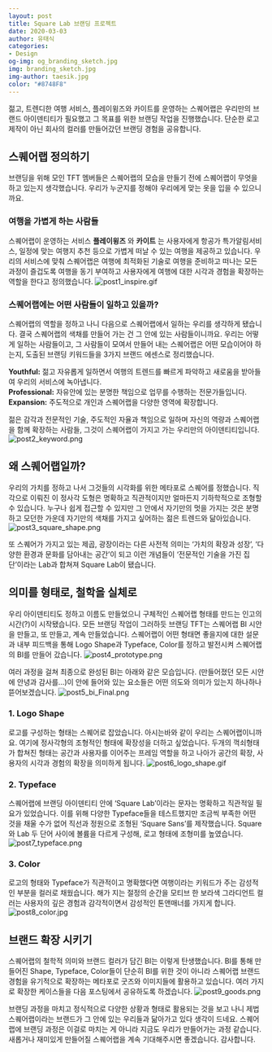 ```yaml
---
layout: post
title: Square Lab 브랜딩 프로젝트
date: 2020-03-03
author: 유태식
categories: 
- Design
og-img: og_branding_sketch.jpg
img: branding_sketch.jpg
img-author: taesik.jpg
color: "#8748F8"
---
```

젊고, 트렌디한 여행 서비스, 플레이윙즈와 카이트를 운영하는 스퀘어랩은 우리만의 브랜드 아이덴티티가 필요했고 그 목표를 위한 브랜딩 작업을 진행했습니다. 단순한 로고 제작이 아닌 회사의 컬러를 만들어갔던 브랜딩 경험을 공유합니다.
  
## 스퀘어랩 정의하기

브랜딩을 위해 모인 TFT 멤버들은 스퀘어랩의 모습을 만들기 전에 스퀘어랩이 무엇을 하고 있는지 생각했습니다. 우리가 누군지를 정해야 우리에게 맞는 옷을 입을 수 있으니까요. 


### 여행을 가볍게 하는 사람들

스퀘어랩이 운영하는 서비스 **플레이윙즈** 와 **카이트** 는 사용자에게 항공가 특가알림서비스, 일정에 맞는 여행지 추천 등으로 가볍게 떠날 수 있는 여행을 제공하고 있습니다. 우리의 서비스에 맞춰 스퀘어랩은 여행에 최적화된 기술로 여행을 준비하고 떠나는 모든 과정이 즐겁도록 여행을 동기 부여하고 사용자에게 여행에 대한 시각과 경험을 확장하는 역할을 한다고 정의했습니다.
![post1_inspire.gif](/images/post/square-lab-branding/post1_inspire.gif)


### 스퀘어랩에는 어떤 사람들이 일하고 있을까? 

스퀘어랩의 역할을 정하고 나니 다음으로 스퀘어랩에서 일하는 우리를 생각하게 됐습니다. 결국 스퀘어랩의 색채를 만들어 가는 건 그 안에 있는 사람들이니까요. 우리는 어떻게 일하는 사람들이고, 그 사람들이 모여서 만들어 내는 스퀘어랩은 어떤 모습이어야 하는지, 도출된 브랜딩 키워드들을 3가지 브랜드 에센스로 정리했습니다.
    
**Youthful:** 젊고 자유롭게 일하면서 여행의 트렌드를 빠르게 파악하고 새로움을 받아들여 우리의 서비스에 녹아냅니다.<br>
**Professional:** 자유안에  있는 분명한 책임으로 업무를 수행하는 전문가들입니다.<br>
**Expansion:** 주도적으로 개인과 스퀘어랩을 다양한 영역에 확장합니다.

젊은 감각과 전문적인 기술, 주도적인 자율과 책임으로 일하며 자신의 역량과 스퀘어랩을 함께 확장하는 사람들, 그것이 스퀘어랩이 가지고 가는 우리만의 아이덴티티입니다.
![post2_keyword.png](/images/post/square-lab-branding/post2_keyword.png) 


## 왜 스퀘어랩일까?

우리의 가치를 정하고 나서 그것들의 시각화를 위한 메타포로 스퀘어를 정했습니다. 직각으로 이뤄진 이 정사각 도형은 명확하고 직관적이지만 얼마든지 기하학적으로 조형할 수 있습니다. 누구나 쉽게 접근할 수 있지만 그 안에서 자기만의 멋을 가지는 것은 분명하고 모던한 가운데 자기만의 색채를 가지고 싶어하는 젊은 트렌드와 닮아있습니다.
![post3_square_shape.png](/images/post/square-lab-branding/post3_square_shape.png) 

또 스퀘어가 가지고 있는 제곱, 광장이라는 다른 사전적 의미는 ‘가치의 확장과 성장’, ‘다양한 환경과 문화를 담아내는 공간’이 되고 이런 개념들이 ‘전문적인 기술을 가진 집단’이라는 Lab과 합쳐져 Square Lab이 됐습니다.
   

## 의미를 형태로, 철학을 실체로

우리 아이덴티티도 정하고 이름도 만들었으니 구체적인 스퀘어랩 형태를 만드는 인고의 시간(?)이 시작됐습니다. 모든 브랜딩 작업이 그러하듯 브랜딩 TFT는 스퀘어랩 BI 시안을 만들고, 또 만들고, 계속 만들었습니다. 스퀘어랩이 어떤 형태면 좋을지에 대한 설문과 내부 피드백을 통해 Logo Shape과 Typeface, Color를 정하고 발전시켜 스퀘어랩의 BI를 만들어 갔습니다.
![post4_prototype.png](/images/post/square-lab-branding/post4_prototype.png) 

<div class="spacing-40"></div>

여러 과정을 걸쳐 최종으로 완성된 BI는 아래와 같은 모습입니다. (만들어졌던 모든 시안에 안녕과 감사를…)이 안에 들어와 있는 요소들은 어떤 의도와 의미가 있는지 하나하나 뜯어보겠습니다.
![post5_bi_Final.png](/images/post/square-lab-branding/post5_bi_Final.png) 


### 1. Logo Shape

로고를 구성하는 형태는 스퀘어로 잡았습니다. 아시는바와 같이 우리는 스퀘어랩이니까요. 여기에 정사각형의 조형적인 형태에 확장성을 더하고 싶었습니다. 두개의 꺽쇠형태가 합쳐진 형태는 공간과 사용자를 이어주는 프레임 역할을 하고 나아가 공간의 확장, 사용자의 시각과 경험의 확장을 의미하게 됩니다.
![post6_logo_shape.gif](/images/post/square-lab-branding/post6_logo_shape.gif)
    
### 2. Typeface

스퀘어랩에 브랜딩 아이덴티티 안에 ‘Square Lab’이라는 문자는 명확하고 직관적일 필요가 있었습니다. 이를 위해 다양한 Typeface들을 테스트했지만 조금씩 부족한 어떤 것을 채울 수가 없어 직선과 정원으로 조형된 ‘Square Sans’를 제작했습니다. Square와 Lab 두 단어 사이에 볼륨을 다르게 구성해, 로고 형태에 조형미를 높였습니다.
![post7_typeface.png](/images/post/square-lab-branding/post7_typeface.png) 

### 3. Color

로고의 형태와 Typeface가 직관적이고 명확했다면 여행이라는 키워드가 주는 감성적인 부분을 컬러로 채웠습니다. 해가 지는 절정의 순간을 모티브 한 보라색 그라디언트 컬러는 사용자의 깊은 경험과 감각적이면서 감성적인 톤앤매너를 가지게 합니다.
![post8_color.jpg](/images/post/square-lab-branding/post8_color.jpg) 


## 브랜드 확장 시키기

스퀘어랩의 철학적 의미와 브랜드 컬러가 담긴 BI는 이렇게 탄생했습니다. BI를 통해 만들어진 Shape, Typeface, Color들이 단순히 BI를 위한 것이 아니라 스퀘어랩 브랜드 경험을 유기적으로 확장하는 메타포로 굿즈와 이미지들에 활용하고 있습니다. 여러 가지로 확장한 케이스들을 다음 포스팅에서 공유하도록 하겠습니다.
![post9_goods.png](/images/post/square-lab-branding/post9_goods.png) 

브랜딩 과정을 마치고 정식적으로 다양한 상황과 형태로 활용되는 것을 보고 나니 제법 스퀘어랩이라는 브랜드가 그 안에 있는 우리들과 닮아가고 있다 생각이 드네요. 스퀘어랩에 브랜딩 과정은 이걸로 마치는 게 아니라 지금도 우리가 만들어가는 과정 같습니다. 새롭거나 재미있게 만들어질 스퀘어랩을 계속 기대해주시면 좋겠습니다. 감사합니다.